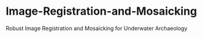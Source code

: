 # Image-Registration-and-Mosaicking
Robust Image Registration and Mosaicking for Underwater Archaeology
